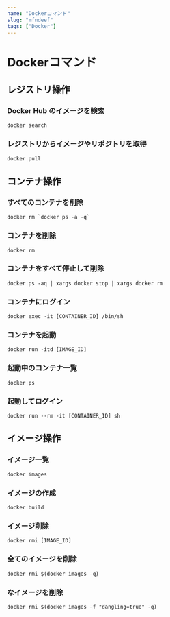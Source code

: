 ```yaml
---
name: "Dockerコマンド"
slug: "mfndeef"
tags: ["Docker"]
---
```


# Dockerコマンド

## レジストリ操作

### Docker Hub のイメージを検索

```
docker search
```

### レジストリからイメージやリポジトリを取得

```
docker pull
```

## コンテナ操作

### すべてのコンテナを削除

```
docker rm `docker ps -a -q`
```

### コンテナを削除

```
docker rm
```

### コンテナをすべて停止して削除

```
docker ps -aq | xargs docker stop | xargs docker rm
```

### コンテナにログイン

```
docker exec -it [CONTAINER_ID] /bin/sh
```

### コンテナを起動

```
docker run -itd [IMAGE_ID]
```

### 起動中のコンテナ一覧

```
docker ps
```

### 起動してログイン

```
docker run --rm -it [CONTAINER_ID] sh 
```

## イメージ操作

### イメージ一覧

```
docker images
```

### イメージの作成

```
docker build
```

### イメージ削除

```
docker rmi [IMAGE_ID]
```

### 全てのイメージを削除

```
docker rmi $(docker images -q)
```

### <none>なイメージを削除

```
docker rmi $(docker images -f "dangling=true" -q)
```
